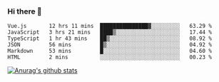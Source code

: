 ### Hi there 👋



<!--
**webB1an/webB1an** is a ✨ _special_ ✨ repository because its `README.md` (this file) appears on your GitHub profile.

Here are some ideas to get you started:

- 🔭 I’m currently working on ...
- 🌱 I’m currently learning ...
- 👯 I’m looking to collaborate on ...
- 🤔 I’m looking for help with ...
- 💬 Ask me about ...
- 📫 How to reach me: ...
- 😄 Pronouns: ...
- ⚡ Fun fact: ...
-->

<!--START_SECTION:waka-->

```text
Vue.js       12 hrs 11 mins  ███████████████▓░░░░░░░░░   63.29 %
JavaScript   3 hrs 21 mins   ████▒░░░░░░░░░░░░░░░░░░░░   17.44 %
TypeScript   1 hr 43 mins    ██▒░░░░░░░░░░░░░░░░░░░░░░   08.92 %
JSON         56 mins         █▒░░░░░░░░░░░░░░░░░░░░░░░   04.92 %
Markdown     53 mins         █░░░░░░░░░░░░░░░░░░░░░░░░   04.60 %
HTML         2 mins          ░░░░░░░░░░░░░░░░░░░░░░░░░   00.23 %
```

<!--END_SECTION:waka-->


[![Anurag's github stats](https://github-readme-stats.vercel.app/api?username=webB1an&show_icons=true&theme=radical)](https://github.com/anuraghazra/github-readme-stats)

